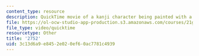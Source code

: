 ```yaml
---
content_type: resource
description: QuickTime movie of a kanji character being painted with a brush.
file: https://ol-ocw-studio-app-production.s3.amazonaws.com/courses/21g-504-japanese-iv-spring-2009/3c13d6a9e8452e020ef60ac7781c4939_2752.mov
file_type: video/quicktime
resourcetype: Other
title: '2752'
uid: 3c13d6a9-e845-2e02-0ef6-0ac7781c4939
---
```

